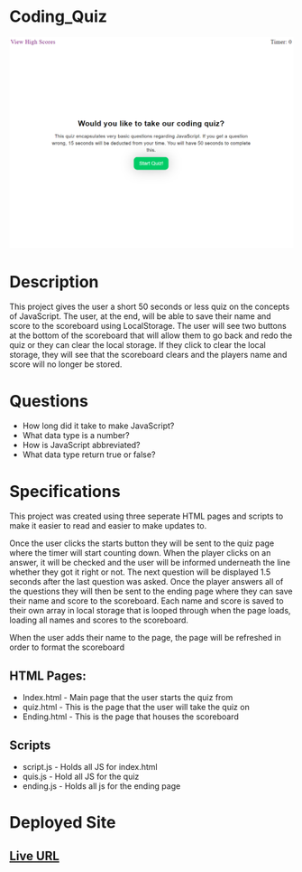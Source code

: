 # Coding_Quiz

![Main Screen Images](https://github.com/mjlynch123/Coding_Quiz/blob/main/Images/quizScreenshot.png?raw=true)

# Description
This project gives the user a short 50 seconds or less quiz on the concepts of JavaScript. The user, at the end, will be able to save their name and score to the scoreboard using LocalStorage. The user will see two buttons at the bottom of the scoreboard that will allow them to go back and redo the quiz or they can clear the local storage. If they click to clear the local storage, they will see that the scoreboard clears and the players name and score will no longer be stored.

# Questions
* How long did it take to make JavaScript?
* What data type is a number?
* How is JavaScript abbreviated?
* What data type return true or false?

# Specifications
This project was created using three seperate HTML pages and scripts to make it easier to read and easier to make updates to.

Once the user clicks the starts button they will be sent to the quiz page where the timer will start counting down. When the player clicks on an answer, it will be checked and the user will be informed underneath the line whether they got it right or not. The next question will be displayed 1.5 seconds after the last question was asked. Once the player answers all of the questions they will then be sent to the ending page where they can save their name and score to the scoreboard. Each name and score is saved to their own array in local storage that is looped through when the page loads, loading all names and scores to the scoreboard.

When the user adds their name to the page, the page will be refreshed in order to format the scoreboard

## HTML Pages:
* Index.html - Main page that the user starts the quiz from
* quiz.html - This is the page that the user will take the quiz on
* Ending.html - This is the page that houses the scoreboard

## Scripts
* script.js - Holds all JS for index.html
* quis.js - Hold all JS for the quiz
* ending.js - Holds all js for the ending page

# Deployed Site
## [Live URL](https://mjlynch123.github.io/Coding_Quiz/index.html)
